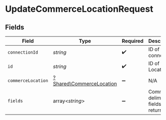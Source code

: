 # UpdateCommerceLocationRequest


## Fields

| Field                                                               | Type                                                                | Required                                                            | Description                                                         |
| ------------------------------------------------------------------- | ------------------------------------------------------------------- | ------------------------------------------------------------------- | ------------------------------------------------------------------- |
| `connectionId`                                                      | *string*                                                            | :heavy_check_mark:                                                  | ID of the connection                                                |
| `id`                                                                | *string*                                                            | :heavy_check_mark:                                                  | ID of the Location                                                  |
| `commerceLocation`                                                  | [?Shared\CommerceLocation](../../Models/Shared/CommerceLocation.md) | :heavy_minus_sign:                                                  | N/A                                                                 |
| `fields`                                                            | array<*string*>                                                     | :heavy_minus_sign:                                                  | Comma-delimited fields to return                                    |